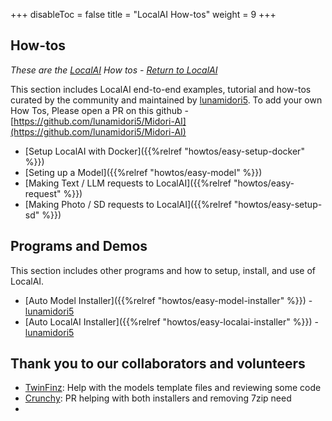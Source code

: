 +++
disableToc = false
title = "LocalAI How-tos"
weight = 9
+++

## How-tos
*These are the [LocalAI](https://localai.io/) How tos - [Return to LocalAI](https://localai.io/)*

This section includes LocalAI end-to-end examples, tutorial and how-tos curated by the community and maintained by [lunamidori5](https://github.com/lunamidori5).
To add your own How Tos, Please open a PR on this github - [https://github.com/lunamidori5/Midori-AI](https://github.com/lunamidori5/Midori-AI)

- [Setup LocalAI with Docker]({{%relref "howtos/easy-setup-docker" %}})
- [Seting up a Model]({{%relref "howtos/easy-model" %}})
- [Making Text / LLM requests to LocalAI]({{%relref "howtos/easy-request" %}})
- [Making Photo / SD requests to LocalAI]({{%relref "howtos/easy-setup-sd" %}})

## Programs and Demos

This section includes other programs and how to setup, install, and use of LocalAI.
- [Auto Model Installer]({{%relref "howtos/easy-model-installer" %}}) - [lunamidori5](https://github.com/lunamidori5)
- [Auto LocalAI Installer]({{%relref "howtos/easy-localai-installer" %}}) - [lunamidori5](https://github.com/lunamidori5)


## Thank you to our collaborators and volunteers
- [TwinFinz](https://github.com/TwinFinz): Help with the models template files and reviewing some code
- [Crunchy](https://github.com/dionysius): PR helping with both installers and removing 7zip need
- []()